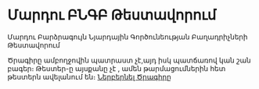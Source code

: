 # Մարդու ԲՆԳԲ Թեստավորում
Մարդու Բարձրագույն Նյարդային Գործունեության Բաղադրիչների Թեստավորում

Ծրագիրը ամբողջովին պատրաստ չէ,այդ իսկ պատճառով կան շան բագեր։ Թեստեր-ը այսքանը չէ , ամեն թարմացումներին հետ թեստերն ավելանում են։
[Ներբերնել Ծրագիրը](https://raw.githubusercontent.com/SurenKhachatryan/M.B.N.G.B.T./master/MBNGBT.exe%20Program.zip)
